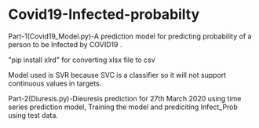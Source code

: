 # Covid19-Infected-probabilty
Part-1(Covid19_Model.py)-A prediction model for predicting probability of a person to be Infected by COVID19 . 

"pip install xlrd" for converting xlsx file to csv

Model used is SVR because SVC is a classifier so it will not support continuous values in targets. 

Part-2(Diuresis.py)-Dieuresis prediction for 27th March 2020 using time series prediction model, Training the model and prediciting Infect_Prob using test data. 

